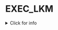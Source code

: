 # EXEC_LKM

<details><summary> Click for info </summary>

A LKM (Loadable Kernel Module) 
to execute a command as root;
I include a example of using netcat and a 
compiled(with source and steps on how to compile) reverse shell provided in C. 

Note, this is not really a rootkit-per-say but a part of one, more specifically.

</details>
